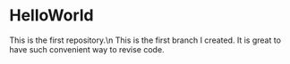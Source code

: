 # HelloWorld
This is the first repository.\n
This is the first branch I created. It is great to have such convenient way to revise code.
